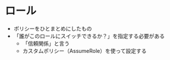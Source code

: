 # ロール

- ポリシーをひとまとめにしたもの
- 「誰がこのロールにスイッチできるか？」を指定する必要がある
  - 「信頼関係」と言う
  - カスタムポリシー（AssumeRole）を使って設定する
